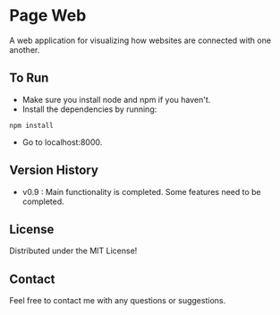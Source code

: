 # Page Web
A web application for visualizing how websites are connected with one another.

## To Run
- Make sure you install node and npm if you haven't.
- Install the dependencies by running:
```
npm install
```
- Go to localhost:8000.

## Version History
- v0.9 : Main functionality is completed. Some features need to be completed.

## License
Distributed under the MIT License! 

## Contact
Feel free to contact me with any questions or suggestions.
